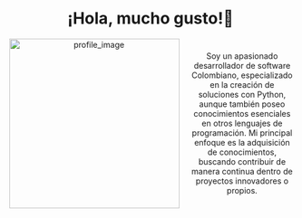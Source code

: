 <div align="center">
  
# ¡Hola, mucho gusto!👋

<div style="display: flex; align-items: center;">
<img src="https://i.pinimg.com/originals/f9/57/6f/f9576fca9fc8ef79976a1d6327bbe9ae.gif" align="right" alt="profile_image" width="300" style="margin-right: 20px; float: left;">
<p style="margin: 0; width: 60%;">
Soy un apasionado desarrollador de software Colombiano, especializado en la creación de soluciones con Python, aunque también poseo conocimientos esenciales en otros lenguajes de programación. Mi principal   enfoque es la adquisición de conocimientos, buscando contribuir de manera continua dentro de proyectos innovadores o propios.
</p>
</div>

</div>

